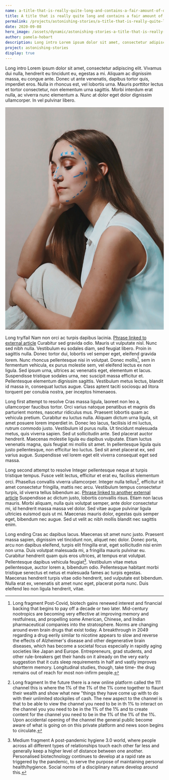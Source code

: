 ```yaml
---
name: a-title-that-is-really-quite-long-and-contains-a-fair-amount-of-detail-and-content-and-goes-on-a-bit
title: A title that is really quite long and contains a fair amount of detail and content and goes on a bit
permalink: /projects/astonishing-stories/a-title-that-is-really-quite-long-and-contains-a-fair-amount-of-detail-and-content-and-goes-on-a-bit/
date: 2020-09-08
hero_image: /assets/dynamic/astonishing-stories-a-title-that-is-really-quite-long-and-contains-a-fair-amount-of-detail-and-content-and-goes-on-a-bit.jpg
author: pamela-hobart
description: Long intro Lorem ipsum dolor sit amet, consectetur adipiscing elit.
project: astonishing-stories
display: true
---
```

Long intro Lorem ipsum dolor sit amet, consectetur adipiscing elit. Vivamus dui nulla, hendrerit eu tincidunt eu, egestas a mi. Aliquam ac dignissim massa, eu congue ante. Donec ut ante venenatis, dapibus tortor quis, imperdiet eros. Nulla in rhoncus est, vel lobortis urna. Mauris porttitor lectus et tortor consectetur, non elementum urna sagittis. Morbi interdum erat nulla, ac viverra nunc elementum a. Nunc at dolor eget dolor dignissim ullamcorper. In vel pulvinar libero.

<img
  src="/assets/dynamic/astonishing-stories-a-title-that-is-really-quite-long-and-contains-a-fair-amount-of-detail-and-content-and-goes-on-a-bit.jpg"
  alt="Nam non orci."
  class="fn mw-100 fl-m mr4-m ml2-m mt1-m mb2-m mw5-m fl-l mr4-l ml1-l mt2-l mb2-l mw6-l" />

Long try/fail Nam non orci ac turpis dapibus lacinia. [Phrase linked to external article](https://roamresearch.com/#/app/Astonishing_Stories/page/YLj-7R4GY) Curabitur sed gravida odio. Mauris ut vulputate nisl. Nunc sed nibh nulla. Vestibulum eu sodales diam, sed feugiat libero. Proin in sagittis nulla. Donec tortor dui, lobortis vel semper eget, eleifend gravida lorem. Nunc rhoncus pellentesque nisi in volutpat. Donec mollis[^1], sem in fermentum vehicula, ex purus molestie sem, vel eleifend lectus ex non ligula. Sed ipsum urna, ultrices ac venenatis eget, elementum et lacus. Suspendisse tristique sodales urna, nec suscipit massa efficitur et. Pellentesque elementum dignissim sagittis. Vestibulum metus lectus, blandit id massa in, consequat luctus augue. Class aptent taciti sociosqu ad litora torquent per conubia nostra, per inceptos himenaeos.

Long first attempt to resolve Cras massa ligula, laoreet non leo a, ullamcorper faucibus tortor. Orci varius natoque penatibus et magnis dis parturient montes, nascetur ridiculus mus. Praesent lobortis quam ac vehicula pretium. Curabitur eu luctus nulla. Aliquam dictum urna ligula, sit amet posuere lorem imperdiet in. Donec leo lacus, facilisis id mi luctus, rutrum commodo justo. Vestibulum id purus nulla. Ut tincidunt malesuada metus, quis viverra sapien. Sed ut sollicitudin ante. Sed placerat auctor hendrerit. Maecenas molestie ligula eu dapibus vulputate. Etiam luctus venenatis magna, quis feugiat mi mollis sit amet. In pellentesque ligula quis justo pellentesque, non efficitur leo luctus. Sed sit amet placerat ex, sed varius augue. Suspendisse vel lorem eget elit viverra consequat eget sed massa.

Long second attempt to resolve Integer pellentesque neque at turpis tristique tempus. Fusce velit lectus, efficitur et erat eu, facilisis elementum orci. Phasellus convallis viverra ullamcorper. Integer nulla tellus[^2], efficitur sit amet consectetur fringilla, mattis nec arcu. Vestibulum tempus consectetur turpis, id viverra tellus bibendum ac. [Phrase linked to another external article](https://roamresearch.com/#/app/Astonishing_Stories/page/YLj-7R4GY) Suspendisse ac dictum justo, lobortis convallis risus. Etiam non lacus mauris. Morbi aliquam, nulla quis volutpat semper, ante dolor consectetur mi, id hendrerit massa massa vel dolor. Sed vitae augue pulvinar ligula ultricies euismod quis ut mi. Maecenas mauris dolor, egestas quis semper eget, bibendum nec augue. Sed ut velit ac nibh mollis blandit nec sagittis enim.

Long ending Cras ac dapibus lacus. Maecenas sit amet nunc justo. Praesent massa sapien, dignissim vel tincidunt non, aliquet nec dolor. Donec porta, arcu non dapibus eleifend, turpis elit fringilla erat, eget sollicitudin nisi enim non urna. Duis volutpat malesuada mi, a fringilla mauris pulvinar eu. Curabitur hendrerit quam quis eros ultrices, at tempus erat volutpat. Pellentesque dapibus vehicula feugiat[^3]. Vestibulum vitae metus pellentesque, auctor lorem a, bibendum odio. Pellentesque habitant morbi tristique senectus et netus et malesuada fames ac turpis egestas. Maecenas hendrerit turpis vitae odio hendrerit, sed vulputate est bibendum. Nulla erat ex, venenatis sit amet nunc eget, placerat porta nunc. Duis eleifend leo non ligula hendrerit, vitae.

[^1]: Long fragment Post-Covid, biotech gains renewed interest and financial backing that begins to pay off a decade or two later. Mid-century nootropics are becoming very effective at improving memory and restfulness, and propelling some American, Chinese, and Indian pharmaceutical companies into the stratosphere. Norms are changing around even brain drugs that exist today. A breakthrough in 2049 regarding a drug eerily similar to nicotine appears to slow and reverse the effects of Alzheimer's disease and other degenerative brain diseases, which has become a societal focus especially in  rapidly aging societies like Japan and Europe. Entrepreneurs, grad students, and other rule-breakers get their hands on it already on the very early suggestion that it cuts sleep requirements in half and vastly improves shortterm memory. Longitudinal studies, though, take time- the drug remains out of reach for most non-infirm people.

[^2]: Long fragment In the future there is a new online platform called the 111 channel this is where the 1% of the 1% of the 1% come together to flaunt their wealth and show what new "things they have come up with to do with their unlimited stockpiles of cash. The new aspect to the channel is that to be able to view the channel you need to be in th 1%  to interact on the channel you you need to be in the 1% of the 1% and to create content for the channel you need to be in the 1% of the 1% of the 1%. Upon accidental opening of the channel the general public become aware of what is going on on this private platform and news soon begins to circulate.

[^3]: Medium fragment A post-pandemic hygiene 3.0 world, where people across all different types of relationships touch each other far less and generally keep a higher level of distance between one another. Personalised biotechnology continues to develop at a rapid rate as triggered by the pandemic, to serve the purpose of maintaining personal health/hygience. Social norms of a disciplinary nature develop around this.
